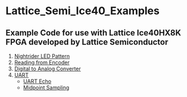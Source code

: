 # Lattice_Semi_Ice40_Examples</h1>

## Example Code for use with Lattice Ice40HX8K FPGA developed by Lattice Semiconductor</h2>

<ol>
  <li><a href="nightrider_led_pattern">Nightrider LED Pattern</a></li>
  <li><a href="encoder">Reading from Encoder</a></li>
  <li><a href="encoder">Digital to Analog Converter</a></li>
  <li><a href="UART">UART</a><ul>
      <li><a href="UART/UART Echo">UART Echo</a></li>
      <li><a href="">Midpoint Sampling</a></li>
  </ul></li>
</ol>
